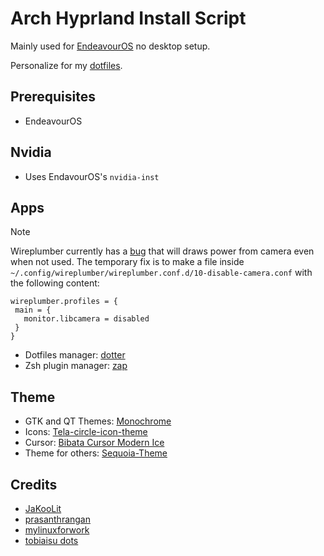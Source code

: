 # Arch Hyprland Install Script

Mainly used for [EndeavourOS](https://endeavouros.com/) no desktop setup.

Personalize for my [dotfiles](https://github.com/vunhatchuong/.dotfiles).

## Prerequisites

- EndeavourOS

## Nvidia

- Uses EndavourOS's `nvidia-inst`

## Apps

> [!NOTE]
> Wireplumber currently has a [bug](https://gitlab.freedesktop.org/pipewire/pipewire/-/issues/2669)
that will draws power from camera even when not used.
> The temporary fix is to make a file inside `~/.config/wireplumber/wireplumber.conf.d/10-disable-camera.conf`
with the following content:
>```
>wireplumber.profiles = {
>  main = {
>    monitor.libcamera = disabled
>  }
>}
>```

- Dotfiles manager: [dotter](https://github.com/SuperCuber/dotter/)
- Zsh plugin manager: [zap](https://github.com/zap-zsh/zap)

## Theme

- GTK and QT Themes: [Monochrome](https://github.com/pwyde/monochrome-kde/)
- Icons: [Tela-circle-icon-theme](https://github.com/vinceliuice/Tela-circle-icon-theme)
- Cursor: [Bibata Cursor Modern Ice](https://github.com/ful1e5/bibata)
- Theme for others: [Sequoia-Theme](https://github.com/Sequoia-Theme/)

## Credits

- [JaKooLit](https://github.com/JaKooLit)
- [prasanthrangan](https://github.com/prasanthrangan/hyprdots)
- [mylinuxforwork](https://github.com/mylinuxforwork/hyprland-starter)
- [tobiaisu dots](https://codeberg.org/tobiaisu/hyprland-dotfiles)
